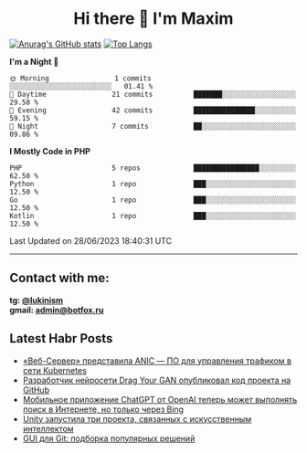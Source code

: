 ## <h1 align="center">Hi there 👋 I'm Maxim</h1>

[![Anurag's GitHub stats](https://github-readme-stats.vercel.app/api?username=lukinism)](https://github.com/anuraghazra/github-readme-stats) [![Top Langs](https://github-readme-stats.vercel.app/api/top-langs/?username=lukinism)](https://github.com/anuraghazra/github-readme-stats)

<!--START_SECTION:waka-->
**I'm a Night 🦉** 

```text
🌞 Morning                1 commits           ░░░░░░░░░░░░░░░░░░░░░░░░░   01.41 % 
🌆 Daytime                21 commits          ███████░░░░░░░░░░░░░░░░░░   29.58 % 
🌃 Evening                42 commits          ███████████████░░░░░░░░░░   59.15 % 
🌙 Night                  7 commits           ██░░░░░░░░░░░░░░░░░░░░░░░   09.86 % 
```


**I Mostly Code in PHP** 

```text
PHP                      5 repos             ████████████████░░░░░░░░░   62.50 % 
Python                   1 repo              ███░░░░░░░░░░░░░░░░░░░░░░   12.50 % 
Go                       1 repo              ███░░░░░░░░░░░░░░░░░░░░░░   12.50 % 
Kotlin                   1 repo              ███░░░░░░░░░░░░░░░░░░░░░░   12.50 % 
```




 Last Updated on 28/06/2023 18:40:31 UTC
<!--END_SECTION:waka-->
___
## Contact with me:
**tg: [@lukinism](https://t.me/lukinism)  
gmail: admin@botfox.ru**

## Latest Habr Posts
<!-- BLOG-POST-LIST:START -->
- [«Веб-Сервер» представила ANIC — ПО для управления трафиком в сети Kubernetes](https://habr.com/ru/news/744654/)
- [Разработчик нейросети Drag Your GAN опубликовал код проекта на GitHub](https://habr.com/ru/news/744690/)
- [Мобильное приложение ChatGPT от OpenAI теперь может выполнять поиск в Интернете, но только через Bing](https://habr.com/ru/news/744672/)
- [Unity запустила три проекта, связанных с искусственным интеллектом](https://habr.com/ru/news/744662/)
- [GUI для Git: подборка популярных решений](https://habr.com/ru/articles/741016/)
<!-- BLOG-POST-LIST:END -->
